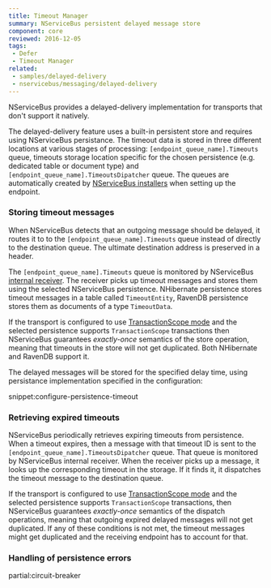 ```yaml
---
title: Timeout Manager
summary: NServiceBus persistent delayed message store
component: core
reviewed: 2016-12-05
tags:
 - Defer
 - Timeout Manager
related:
 - samples/delayed-delivery
 - nservicebus/messaging/delayed-delivery
---
```


NServiceBus provides a delayed-delivery implementation for transports that don't support it natively. 

The delayed-delivery feature uses a built-in persistent store and requires using NServiceBus persistance. The timeout data is stored in three different locations at various stages of processing: `[endpoint_queue_name].Timeouts` queue, timeouts storage location specific for the chosen persistence (e.g. dedicated table or document type) and `[endpoint_queue_name].TimeoutsDipatcher` queue. The queues are automatically created by [NServiceBus installers](/nservicebus/operations/installers.md) when setting up the endpoint.


### Storing timeout messages

When NServiceBus detects that an outgoing message should be delayed, it routes it to to the `[endpoint_queue_name].Timeouts` queue instead of directly to the destination queue. The ultimate destination address is preserved in a header. 

The `[endpoint_queue_name].Timeouts` queue is monitored by NServiceBus [internal receiver](/nservicebus/satellites). The receiver picks up timeout messages and stores them using the selected NServiceBus persistence. NHibernate persistence stores timeout messages in a table called `TimeoutEntity`, RavenDB persistence stores them as documents of a type `TimeoutData`. 

If the transport is configured to use [TransactionScope mode](/nservicebus/transports/transactions.md#transactions-transaction-scope-distributed-transaction) and the selected persistence supports `TransactionScope` transactions then NServiceBus guarantees *exactly-once* semantics of the store operation, meaning that timeouts in the store will not get duplicated. Both NHibernate and RavenDB support it.

The delayed messages will be stored for the specified delay time, using persistance implementation specified in the configuration:

snippet:configure-persistence-timeout


### Retrieving expired timeouts

NServiceBus periodically retrieves expiring timeouts from persistence. When a timeout expires, then a message with that timeout ID is sent to the `[endpoint_queue_name].TimeoutsDipatcher` queue. That queue is monitored by NServiceBus internal receiver. When the receiver picks up a message, it looks up the corresponding timeout in the storage. If it finds it, it dispatches the timeout message to the destination queue.

If the transport is configured to use [TransactionScope mode](/nservicebus/transports/transactions.md#transactions-transaction-scope-distributed-transaction) and the selected persistence supports `TransactionScope` transactions, then NServiceBus guarantees *exactly-once* semantics of the dispatch operations, meaning that outgoing expired delayed messages will not get duplicated. If any of these conditions is not met, the timeout messages might get duplicated and the receiving endpoint has to account for that.


### Handling of persistence errors

partial:circuit-breaker
